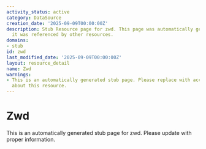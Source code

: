 ```yaml
---
activity_status: active
category: DataSource
creation_date: '2025-09-09T00:00:00Z'
description: Stub Resource page for zwd. This page was automatically generated because
  it was referenced by other resources.
domains:
- stub
id: zwd
last_modified_date: '2025-09-09T00:00:00Z'
layout: resource_detail
name: Zwd
warnings:
- This is an automatically generated stub page. Please replace with accurate information
  about this resource.
---
```


# Zwd

This is an automatically generated stub page for zwd. Please update with proper information.
